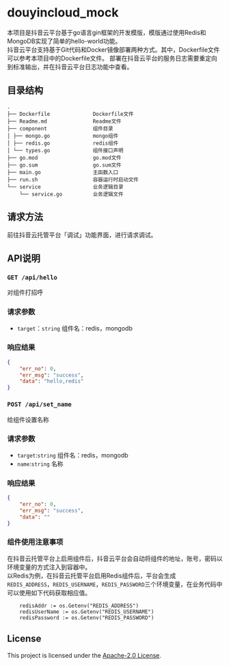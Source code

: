 # douyincloud_mock
本项目是抖音云平台基于go语言gin框架的开发模版，模版通过使用Redis和MongoDB实现了简单的hello-world功能。\
抖音云平台支持基于Git代码和Docker镜像部署两种方式。其中，Dockerfile文件可以参考本项目中的Dockerfile文件。
部署在抖音云平台的服务日志需要重定向到标准输出，并在抖音云平台日志功能中查看。

## 目录结构
~~~
.
├── Dockerfile              Dockerfile文件
├── Readme.md               Readme文件
├── component               组件目录
│ ├── mongo.go              mongo组件
│ ├── redis.go              redis组件        
│ └── types.go              组件接口声明
├── go.mod                  go.mod文件
├── go.sum                  go.sum文件
├── main.go                 主函数入口
├── run.sh                  容器运行时启动文件
└── service                 业务逻辑目录
    └── service.go          业务逻辑文件
~~~

## 请求方法
前往抖音云托管平台「调试」功能界面，进行请求调试。

## API说明
### `GET /api/hello`
对组件打招呼

### 请求参数
- `target`：`string` 组件名：redis，mongodb

### 响应结果
```json
{
    "err_no": 0,
    "err_msg": "success",
    "data": "hello,redis"
}
```

### `POST /api/set_name`
给组件设置名称

### 请求参数
- `target`:`string` 组件名：redis，mongodb
- `name`:`string` 名称

### 响应结果
```json
{
    "err_no": 0,
    "err_msg": "success",
    "data": ""
}
```

### 组件使用注意事项
在抖音云托管平台上启用组件后，抖音云平台会自动将组件的地址，账号，密码以环境变量的方式注入到容器中。\
以Redis为例，在抖音云托管平台启用Redis组件后，平台会生成 `REDIS_ADDRESS`，`REDIS_USERNAME`，`REDIS_PASSWORD`三个环境变量，在业务代码中可以使用如下代码获取相应值。
```
	redisAddr := os.Getenv("REDIS_ADDRESS")
	redisUserName := os.Getenv("REDIS_USERNAME")
	redisPassword := os.Getenv("REDIS_PASSWORD")
```

## License

This project is licensed under the [Apache-2.0 License](LICENSE).


